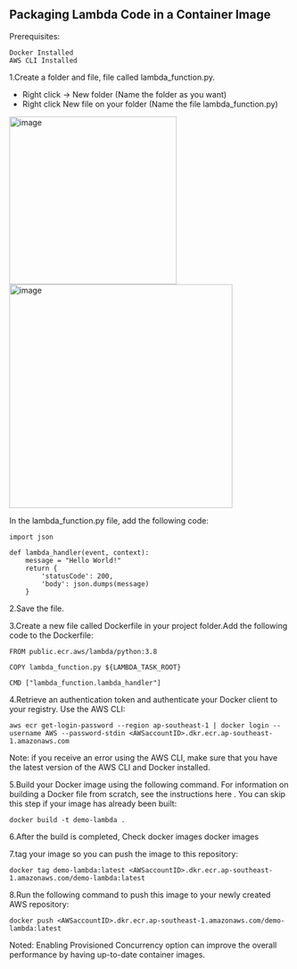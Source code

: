 ## Packaging Lambda Code in a Container Image

Prerequisites:

    Docker Installed
    AWS CLI Installed

1.Create a folder and file, file called lambda_function.py. 
- Right click -> New folder (Name the folder as you want) 
- Right click New file on your folder (Name the file lambda_function.py)

<img width="300" alt="image" src="https://user-images.githubusercontent.com/37788058/235100697-880c10f7-4adc-4609-901f-91c263b9e725.png">

<img width="400" alt="image" src="https://user-images.githubusercontent.com/37788058/235101707-d48b00d9-3159-4cea-8a2a-b906e5e91aab.png">

In the lambda_function.py file, add the following code:

    import json

    def lambda_handler(event, context):
        message = "Hello World!"
        return {
            'statusCode': 200,
            'body': json.dumps(message)
        }

2.Save the file.

3.Create a new file called Dockerfile in your project folder.Add the following code to the Dockerfile:

    FROM public.ecr.aws/lambda/python:3.8

    COPY lambda_function.py ${LAMBDA_TASK_ROOT}

    CMD ["lambda_function.lambda_handler"]

4.Retrieve an authentication token and authenticate your Docker client to your registry.
Use the AWS CLI:

    aws ecr get-login-password --region ap-southeast-1 | docker login --username AWS --password-stdin <AWSaccountID>.dkr.ecr.ap-southeast-1.amazonaws.com

Note: if you receive an error using the AWS CLI, make sure that you have the latest version of the AWS CLI and Docker installed.

5.Build your Docker image using the following command. For information on building a Docker file from scratch,
see the instructions here . You can skip this step if your image has already been built:

    docker build -t demo-lambda .

6.After the build is completed, Check docker images
docker images

7.tag your image so you can push the image to this repository:

    docker tag demo-lambda:latest <AWSaccountID>.dkr.ecr.ap-southeast-1.amazonaws.com/demo-lambda:latest

8.Run the following command to push this image to your newly created AWS repository:

    docker push <AWSaccountID>.dkr.ecr.ap-southeast-1.amazonaws.com/demo-lambda:latest

Noted: Enabling Provisioned Concurrency option can improve the overall performance by having up-to-date container images.
